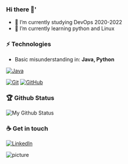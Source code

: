 ### Hi there 👋'
- 🔭 I’m currently studying DevOps 2020-2022
- 🌱 I’m currently learning python and Linux

### ⚡ Technologies
  - Basic misunderstanding in: **Java, Python**
  
 [![Java](https://img.shields.io/badge/Java-orange?style=flat&logo=java&logoColor=white)](https://github.com/Bayesd) 

[![Git](https://img.shields.io/badge/-Git-gray?style=flat&logo=git)](https://github.com/Bayesd) 
[![GitHub](https://img.shields.io/badge/-GitHub-gray?style=flat&logo=github)](https://github.com/Bayesd)
<!--
[![HTML5](https://img.shields.io/badge/-HTML5-E34F26?style=flat&logo=html5&logoColor=white)](https://github.com/Bayesd) 
[![CSS3](https://img.shields.io/badge/-CSS3-1572B6?style=flat&logo=css3)](https://github.com/Bayesd) 
[![JavaScript](https://img.shields.io/badge/-JavaScript-gray?style=flat&logo=javascript)](https://github.com/Bayesd) 
[![Angular](https://img.shields.io/badge/-Angular-D6002F?style=flat&logo=angular)](https://github.com/Bayesd)
[![React](https://img.shields.io/badge/-React-black?style=flat&logo=react)](https://github.com/Bayesd) 



### 👀 Active Repo
[![ReadMe Card](https://github-readme-stats.vercel.app/api/pin/?username=deskavaenkelt&repo=EcUtbildningDevOps)](https://github.com/deskavaenkelt/EcUtbildningDevOps)
-->
### 🏆 Github Status
![My Github Status](https://github-readme-stats.vercel.app/api?username=Bayesd&show_icons=true&hide_border=true)

### ☕ Get in touch
[![LinkedIn](https://img.shields.io/badge/LinkedIn-blue?style=flat&logo=linkedin&labelColor=blue)](https://www.linkedin.com/in/leo-m%C3%B6ller-187192138//)

![picture](https://raw.githubusercontent.com/saadeghi/saadeghi/master/dino.gif)



<!--
**Bayesd/Bayesd** is a ✨ _special_ ✨ repository because its `README.md` (this file) appears on your GitHub profile.

Here are some ideas to get you started:

- 🔭 I’m currently working on ...
- 🌱 I’m currently learning ...
- 👯 I’m looking to collaborate on ...
- 🤔 I’m looking for help with ...
- 💬 Ask me about ...
- 📫 How to reach me: ...
- 😄 Pronouns: ...
- ⚡ Fun fact: ...
-->
